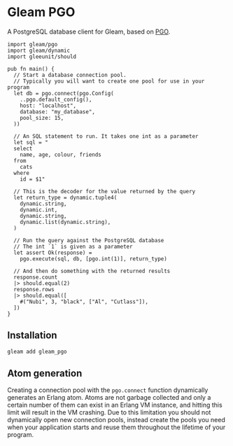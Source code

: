 # Gleam PGO

A PostgreSQL database client for Gleam, based on [PGO][erlang-pgo].

[erlang-pgo]: https://github.com/erleans/pgo

```gleam
import gleam/pgo
import gleam/dynamic
import gleeunit/should

pub fn main() {
  // Start a database connection pool.
  // Typically you will want to create one pool for use in your program
  let db = pgo.connect(pgo.Config(
    ..pgo.default_config(),
    host: "localhost",
    database: "my_database",
    pool_size: 15,
  ))

  // An SQL statement to run. It takes one int as a parameter
  let sql = "
  select
    name, age, colour, friends
  from
    cats
  where
    id = $1"

  // This is the decoder for the value returned by the query
  let return_type = dynamic.tuple4(
    dynamic.string,
    dynamic.int,
    dynamic.string,
    dynamic.list(dynamic.string),
  )

  // Run the query against the PostgreSQL database
  // The int `1` is given as a parameter
  let assert Ok(response) = 
    pgo.execute(sql, db, [pgo.int(1)], return_type)

  // And then do something with the returned results
  response.count
  |> should.equal(2)
  response.rows
  |> should.equal([
    #("Nubi", 3, "black", ["Al", "Cutlass"]),
  ])
}
```

## Installation

```sh
gleam add gleam_pgo
```

## Atom generation

Creating a connection pool with the `pgo.connect` function dynamically generates
an Erlang atom. Atoms are not garbage collected and only a certain number of
them can exist in an Erlang VM instance, and hitting this limit will result in
the VM crashing. Due to this limitation you should not dynamically open new
connection pools, instead create the pools you need when your application starts
and reuse them throughout the lifetime of your program.
